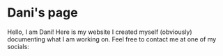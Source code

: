 <!DOCTYPE html>
<html lang="en">
  <head>
        <style> <!-- Centering the Title "Dani's Page -->
      h1 {
        text-align: center;
        }
    </style>
  </head>
<body>
  
  <h1>Dani's page</h1>
  <p>Hello, I am Dani! Here is my website I created myself (obviously) documenting what I am working on. Feel free to contact me at one of my socials:</p>
</body>
</html>
